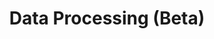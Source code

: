 ---
title: Data Processing (Beta)
slug: data-processing
excerpt: How to run massive data operations using OVHcloud Data Processing platform 
sections: Concepts, Getting Started, How to, Tutorial, API
---